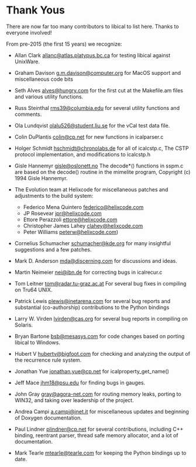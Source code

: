 # Thank Yous

There are now far too many contributors to libical to list here.
Thanks to everyone involved!

From pre-2015 (the first 15 years) we recognize:

* Allan Clark <allanc@atlas.platypus.bc.ca> for testing libical against UnixWare.

* Graham Davison <g.m.davison@computer.org> for MacOS support and miscellaneous code bits

* Seth Alves <alves@hungry.com> for the first cut at the Makefile.am files and various utility functions.

* Russ Steinthal <rms39@columbia.edu> for several utility functions and comments.

* Ola Lundqvist <olalu526@student.liu.se> for the vCal test data file.

* Colin DuPlantis <colin@cp.net> for new functions in icalparser.c

* Holger Schmidt <hschmidt@chronolabs.de> for all of icalcstp.c, The CSTP protocol implementation,
  and modifications to icalcstp.h

* Gisle Hannemyr <gisle@oslonett.no> The decode*() functions in sspm.c are based on the decode()
  routine in the mimelite program, Copyright (c) 1994 Gisle Hannemyr.

* The Evolution team at Helixcode for miscellaneous patches and adjustments to the build system:

  * Federico Mena Quintero <federico@helixcode.com>
  * JP Rosevear <jpr@helixcode.com>
  * Ettore Perazzoli <ettore@helixcode.com>
  * Christopher James Lahey <clahey@helixcode.com>
  * Peter Williams <peterw@helixcode.com>)

* Cornelius Schumacher <schumacher@kde.org> for many insightful suggestions and a few patches.

* Mark D. Anderson <mda@discerning.com> for discussions and ideas.

* Martin Neimeier <nei@ibn.de> for correcting bugs in icalrecur.c

* Tom Leitner <tom@radar.tu-graz.ac.at> For several bug fixes in compiling on Tru64 UNIX.

* Patrick Lewis <plewis@inetarena.com> for several bug reports and substantial (co-authorship)
  contributions to the Python bindings

* Larry W. Virden <lvirden@cas.org> for several bug reports in compiling on Solaris.

* Bryan Bartone <bsb@mesasys.com> for code changes based on porting libical to Windows.

* Hubert V <hubertv@bigfoot.com> for checking and analyzing the output of the recurrence rule system.

* Jonathan Yue <jonathan.yue@cp.net> for icalproperty_get_name()

* Jeff Mace <jhm18@psu.edu> for finding bugs in gauges.

* John Gray <gray@agora-net.com> for routing memory leaks, porting to WIN32, and taking over
  leadership of the project.

* Andrea Campi <a.campi@inet.it> for miscellaneous updates and beginning of Doxygen documentation.

* Paul Lindner <plindner@cp.net> for several contributions, including C++ binding, reentrant parser,
  thread safe memory allocator, and a lot of documentation.

* Mark Tearle <mtearle@tearle.com> for keeping the Python bindings up to date.
